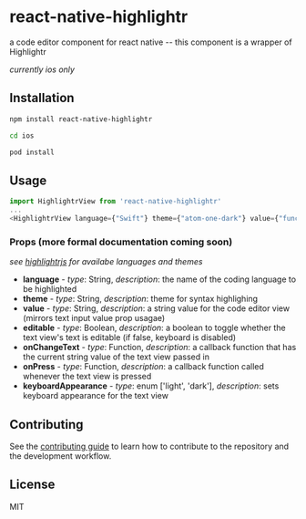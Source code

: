 # react-native-highlightr

a code editor component for react native -- this component is a wrapper of Highlightr

*currently ios only* 

## Installation

```sh
npm install react-native-highlightr

cd ios

pod install
```

## Usage

```js
import HighlightrView from 'react-native-highlightr'
...
<HighlightrView language={"Swift"} theme={"atom-one-dark"} value={"func helloWorld(){}"} onChangeText={someFunc}/>
```

### Props (more formal documentation coming soon)

*see [highlightrjs](https://highlightjs.org) for availabe languages and themes*

* **language** - *type*: String,  *description*: the name of the coding language to be highlighted
* **theme** - *type*: String, *description*: theme for syntax highlighing
* **value** - *type*: String, *description*: a string value for the code editor view (mirrors text input value prop usagae)
* **editable** - *type*: Boolean, *description*: a boolean to toggle whether the text view's text is editable (if false, keyboard is disabled) 
* **onChangeText** - *type*: Function, *description*: a callback function that has the current string value of the text view passed in 
* **onPress** - *type*: Function, *description*: a callback function called whenever the text view is pressed 
* **keyboardAppearance** - *type*: enum ['light', 'dark'], *description*: sets keyboard appearance for the text view

## Contributing

See the [contributing guide](CONTRIBUTING.md) to learn how to contribute to the repository and the development workflow.

## License

MIT
